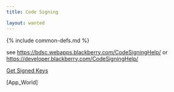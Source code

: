 ```yaml
---
title: Code Signing

layout: wanted
---
```

{% include common-defs.md %}



see https://bdsc.webapps.blackberry.com/CodeSigningHelp/
or
https://developer.blackberry.com/CodeSigningHelp/

[Get Signed Keys](https://www.blackberry.com/SignedKeys)

[App_World]
